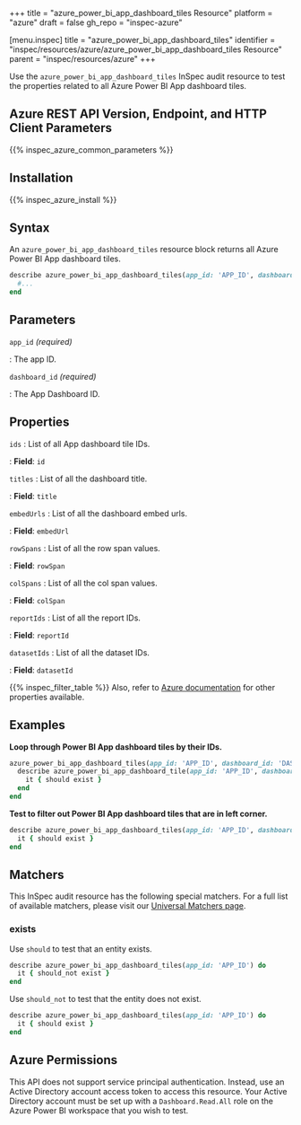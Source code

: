 +++
title = "azure_power_bi_app_dashboard_tiles Resource"
platform = "azure"
draft = false
gh_repo = "inspec-azure"

[menu.inspec]
title = "azure_power_bi_app_dashboard_tiles"
identifier = "inspec/resources/azure/azure_power_bi_app_dashboard_tiles Resource"
parent = "inspec/resources/azure"
+++

Use the `azure_power_bi_app_dashboard_tiles` InSpec audit resource to test the properties related to all Azure Power BI App dashboard tiles.

## Azure REST API Version, Endpoint, and HTTP Client Parameters

{{% inspec_azure_common_parameters %}}

## Installation

{{% inspec_azure_install %}}

## Syntax

An `azure_power_bi_app_dashboard_tiles` resource block returns all Azure Power BI App dashboard tiles.

```ruby
describe azure_power_bi_app_dashboard_tiles(app_id: 'APP_ID', dashboard_id: 'DASHBOARD_ID') do
  #...
end
```

## Parameters

`app_id` _(required)_

: The app ID.

`dashboard_id` _(required)_

: The App Dashboard ID.

## Properties

`ids`
: List of all App dashboard tile IDs.

: **Field**: `id`

`titles`
: List of all the dashboard title.

: **Field**: `title`

`embedUrls`
: List of all the dashboard embed urls.

: **Field**: `embedUrl`

`rowSpans`
: List of all the row span values.

: **Field**: `rowSpan`

`colSpans`
: List of all the col span values.

: **Field**: `colSpan`

`reportIds`
: List of all the report IDs.

: **Field**: `reportId`

`datasetIds`
: List of all the dataset IDs.

: **Field**: `datasetId`

{{% inspec_filter_table %}}
Also, refer to [Azure documentation](https://docs.microsoft.com/en-us/rest/api/power-bi/apps/get-tiles) for other properties available.

## Examples

**Loop through Power BI App dashboard tiles by their IDs.**

```ruby
azure_power_bi_app_dashboard_tiles(app_id: 'APP_ID', dashboard_id: 'DASHBOARD_ID').ids.each do |id|
  describe azure_power_bi_app_dashboard_tile(app_id: 'APP_ID', dashboard_id: 'DASHBOARD_ID', tile_id: id) do
    it { should exist }
  end
end
```

**Test to filter out Power BI App dashboard tiles that are in left corner.**

```ruby
describe azure_power_bi_app_dashboard_tiles(app_id: 'APP_ID', dashboard_id: 'DASHBOARD_ID').where(rowSpan: 0, colSpan: 0) do
  it { should exist }
end
```

## Matchers

This InSpec audit resource has the following special matchers. For a full list of available matchers, please visit our [Universal Matchers page](https://www.inspec.io/docs/reference/matchers/).

### exists

Use `should` to test that an entity exists.

```ruby
describe azure_power_bi_app_dashboard_tiles(app_id: 'APP_ID') do
  it { should_not exist }
end
```

Use `should_not` to test that the entity does not exist.

```ruby
describe azure_power_bi_app_dashboard_tiles(app_id: 'APP_ID') do
  it { should exist }
end
```

## Azure Permissions

This API does not support service principal authentication. Instead, use an Active Directory account access token to access this resource.
Your Active Directory account must be set up with a `Dashboard.Read.All` role on the Azure Power BI workspace that you wish to test.
